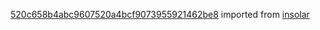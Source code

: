[520c658b4abc9607520a4bcf9073955921462be8](https://github.com/insolar/insolar/commit/520c658b4abc9607520a4bcf9073955921462be8) imported from [insolar](https://github.com/insolar/insolar)
